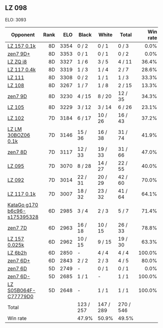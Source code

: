 ## LZ 098 ##

ELO: 3093

Opponent | Rank | ELO | Black | White | Total | Win rate
---------|-----:|----:|-------|-------|-------|-------:
[LZ 157 0.1k](LZ%20157%200.1k.md) | 8D | 3354 | 0 / 2 | 0 / 1 | 0 / 3 | 0.0%
[zen7 9D+](zen7%209D+.md) | 8D | 3353 | 0 / 1 | 0 / 1 | 0 / 2 | 0.0%
[LZ ZQ i8](LZ%20ZQ%20i8.md) | 8D | 3327 | 1 / 6 | 3 / 5 | 4 / 11 | 36.4%
[LZ 117 0.4k](LZ%20117%200.4k.md) | 8D | 3319 | 1 / 3 | 1 / 4 | 2 / 7 | 28.6%
[LZ 111](LZ%20111.md) | 8D | 3308 | 0 / 2 | 1 / 1 | 1 / 3 | 33.3%
[LZ 108](LZ%20108.md) | 8D | 3267 | 1 / 7 | 1 / 8 | 2 / 15 | 13.3%
[zen7 9D](zen7%209D.md) | 8D | 3230 | 4 / 15 | 8 / 20 | 12 / 35 | 34.3%
[LZ 105](LZ%20105.md) | 8D | 3229 | 3 / 12 | 3 / 14 | 6 / 26 | 23.1%
[LZ 102](LZ%20102.md) | 7D | 3184 | 6 / 17 | 10 / 26 | 16 / 43 | 37.2%
[LZ LM 30BOZ06 0.1k](LZ%20LM%2030BOZ06%200.1k.md) | 7D | 3146 | 15 / 36 | 16 / 38 | 31 / 74 | 41.9%
[zen7 8D](zen7%208D.md) | 7D | 3117 | 12 / 33 | 19 / 33 | 31 / 66 | 47.0%
[LZ 095](LZ%20095.md) | 7D | 3070 | 8 / 28 | 14 / 27 | 22 / 55 | 40.0%
[LZ 092](LZ%20092.md) | 7D | 3014 | 22 / 31 | 20 / 29 | 42 / 60 | 70.0%
[LZ 117 0.1k](LZ%20117%200.1k.md) | 7D | 3007 | 18 / 32 | 23 / 32 | 41 / 64 | 64.1%
[KataGo g170 b6c96-s175395328](KataGo%20g170%20b6c96-s175395328.md) | 6D | 2985 | 3 / 4 | 2 / 3 | 5 / 7 | 71.4%
[zen7 7D](zen7%207D.md) | 6D | 2963 | 16 / 18 | 10 / 15 | 26 / 33 | 78.8%
[LZ 157 0.025k](LZ%20157%200.025k.md) | 6D | 2962 | 10 / 15 | 9 / 15 | 19 / 30 | 63.3%
[LZ 6b2h](LZ%206b2h.md) | 6D | 2850 | - | 4 / 4 | 4 / 4 | 100.0%
[zen7 6D+](zen7%206D+.md) | 6D | 2843 | 2 / 2 | 2 / 3 | 4 / 5 | 80.0%
[zen7 6D](zen7%206D.md) | 5D | 2749 | - | 0 / 1 | 0 / 1 | 0.0%
[zen7 6D-](zen7%206D-.md) | 5D | 2685 | 1 / 1 | - | 1 / 1 | 100.0%
[LZ S05B064F-C77779D0](LZ%20S05B064F-C77779D0.md) | 5D | 2648 | - | 1 / 1 | 1 / 1 | 100.0%
Total | | | 123 / 257 | 147 / 289 | 270 / 546 | 
Win rate| | | 47.9% | 50.9% | 49.5% | 
